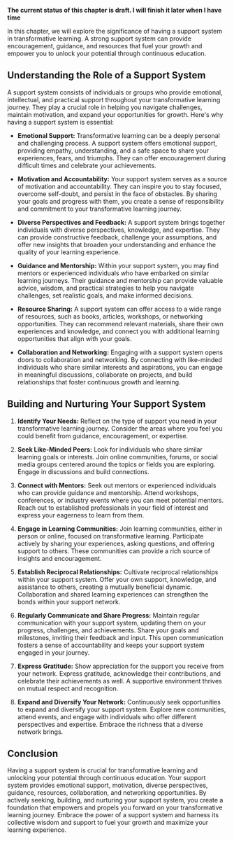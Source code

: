 **The current status of this chapter is draft. I will finish it later when I have time**

In this chapter, we will explore the significance of having a support system in transformative learning. A strong support system can provide encouragement, guidance, and resources that fuel your growth and empower you to unlock your potential through continuous education.

Understanding the Role of a Support System
------------------------------------------

A support system consists of individuals or groups who provide emotional, intellectual, and practical support throughout your transformative learning journey. They play a crucial role in helping you navigate challenges, maintain motivation, and expand your opportunities for growth. Here's why having a support system is essential:

* **Emotional Support:** Transformative learning can be a deeply personal and challenging process. A support system offers emotional support, providing empathy, understanding, and a safe space to share your experiences, fears, and triumphs. They can offer encouragement during difficult times and celebrate your achievements.

* **Motivation and Accountability:** Your support system serves as a source of motivation and accountability. They can inspire you to stay focused, overcome self-doubt, and persist in the face of obstacles. By sharing your goals and progress with them, you create a sense of responsibility and commitment to your transformative learning journey.

* **Diverse Perspectives and Feedback:** A support system brings together individuals with diverse perspectives, knowledge, and expertise. They can provide constructive feedback, challenge your assumptions, and offer new insights that broaden your understanding and enhance the quality of your learning experience.

* **Guidance and Mentorship:** Within your support system, you may find mentors or experienced individuals who have embarked on similar learning journeys. Their guidance and mentorship can provide valuable advice, wisdom, and practical strategies to help you navigate challenges, set realistic goals, and make informed decisions.

* **Resource Sharing:** A support system can offer access to a wide range of resources, such as books, articles, workshops, or networking opportunities. They can recommend relevant materials, share their own experiences and knowledge, and connect you with additional learning opportunities that align with your goals.

* **Collaboration and Networking:** Engaging with a support system opens doors to collaboration and networking. By connecting with like-minded individuals who share similar interests and aspirations, you can engage in meaningful discussions, collaborate on projects, and build relationships that foster continuous growth and learning.

Building and Nurturing Your Support System
------------------------------------------

1. **Identify Your Needs:** Reflect on the type of support you need in your transformative learning journey. Consider the areas where you feel you could benefit from guidance, encouragement, or expertise.

2. **Seek Like-Minded Peers:** Look for individuals who share similar learning goals or interests. Join online communities, forums, or social media groups centered around the topics or fields you are exploring. Engage in discussions and build connections.

3. **Connect with Mentors:** Seek out mentors or experienced individuals who can provide guidance and mentorship. Attend workshops, conferences, or industry events where you can meet potential mentors. Reach out to established professionals in your field of interest and express your eagerness to learn from them.

4. **Engage in Learning Communities:** Join learning communities, either in person or online, focused on transformative learning. Participate actively by sharing your experiences, asking questions, and offering support to others. These communities can provide a rich source of insights and encouragement.

5. **Establish Reciprocal Relationships:** Cultivate reciprocal relationships within your support system. Offer your own support, knowledge, and assistance to others, creating a mutually beneficial dynamic. Collaboration and shared learning experiences can strengthen the bonds within your support network.

6. **Regularly Communicate and Share Progress:** Maintain regular communication with your support system, updating them on your progress, challenges, and achievements. Share your goals and milestones, inviting their feedback and input. This open communication fosters a sense of accountability and keeps your support system engaged in your journey.

7. **Express Gratitude:** Show appreciation for the support you receive from your network. Express gratitude, acknowledge their contributions, and celebrate their achievements as well. A supportive environment thrives on mutual respect and recognition.

8. **Expand and Diversify Your Network:** Continuously seek opportunities to expand and diversify your support system. Explore new communities, attend events, and engage with individuals who offer different perspectives and expertise. Embrace the richness that a diverse network brings.

Conclusion
----------

Having a support system is crucial for transformative learning and unlocking your potential through continuous education. Your support system provides emotional support, motivation, diverse perspectives, guidance, resources, collaboration, and networking opportunities. By actively seeking, building, and nurturing your support system, you create a foundation that empowers and propels you forward on your transformative learning journey. Embrace the power of a support system and harness its collective wisdom and support to fuel your growth and maximize your learning experience.
